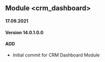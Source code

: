 ## Module <crm_dashboard>

#### 17.09.2021
#### Version 14.0.1.0.0
#### ADD
- Initial commit for CRM Dashboard Module